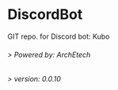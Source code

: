 # DiscordBot
GIT repo. for Discord bot: Kubo

###### > Powered by: ArchEtech
###### > version: 0.0.10

